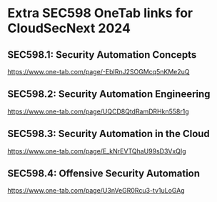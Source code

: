 # Extra SEC598 OneTab links for CloudSecNext 2024

## SEC598.1: Security Automation Concepts
https://www.one-tab.com/page/-EbIRnJ2SOGMcq5nKMe2uQ

## SEC598.2: Security Automation Engineering
https://www.one-tab.com/page/UQCD8QtdRamDRHkn558r1g

## SEC598.3: Security Automation in the Cloud
https://www.one-tab.com/page/E_kNrEVTQhaU99sD3VxQIg

## SEC598.4: Offensive Security Automation
https://www.one-tab.com/page/U3nVeGR0Rcu3-tv1uLoGAg
